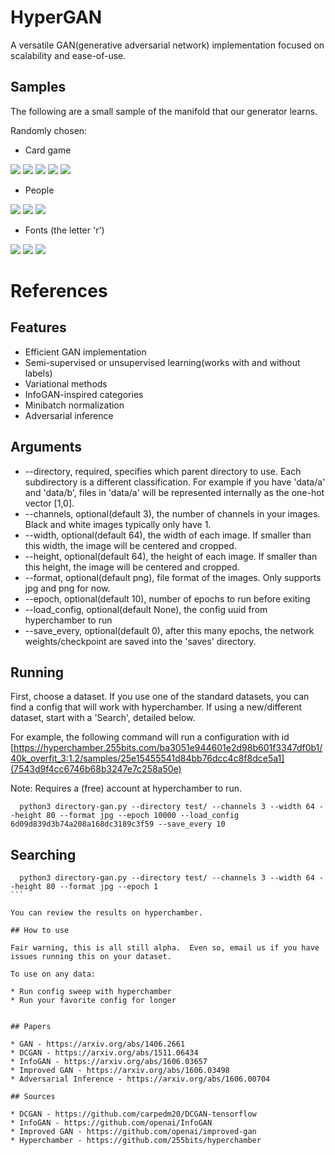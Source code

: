 # HyperGAN
A versatile GAN(generative adversarial network) implementation focused on scalability and ease-of-use.

## Samples

The following are a small sample of the manifold that our generator learns.

Randomly chosen:

* Card game

<img src='https://raw.githubusercontent.com/255BITS/HyperGAN/master/samples/magic-1.png'/>
<img src='https://raw.githubusercontent.com/255BITS/HyperGAN/master/samples/magic-2.png'/>
<img src='https://raw.githubusercontent.com/255BITS/HyperGAN/master/samples/magic-3.png'/>
<img src='https://raw.githubusercontent.com/255BITS/HyperGAN/master/samples/magic-4.png'/>
<img src='https://raw.githubusercontent.com/255BITS/HyperGAN/master/samples/magic-5.png'/>

* People

<img src='https://raw.githubusercontent.com/255BITS/HyperGAN/master/samples/decent-1.png'/>
<img src='https://raw.githubusercontent.com/255BITS/HyperGAN/master/samples/decent-2.png'/>
<img src='https://raw.githubusercontent.com/255BITS/HyperGAN/master/samples/decent-3.png'/>


* Fonts (the letter 'r')

<img src='https://raw.githubusercontent.com/255BITS/HyperGAN/master/samples/font-1.png'/>
<img src='https://raw.githubusercontent.com/255BITS/HyperGAN/master/samples/font-2.png'/>
<img src='https://raw.githubusercontent.com/255BITS/HyperGAN/master/samples/font-3.png'/>

# References


## Features

* Efficient GAN implementation
* Semi-supervised or unsupervised learning(works with and without labels)
* Variational methods
* InfoGAN-inspired categories
* Minibatch normalization
* Adversarial inference

## Arguments

* --directory, required, specifies which parent directory to use.  Each subdirectory is a different classification.  For example if you have 'data/a' and 'data/b', files in 'data/a' will be represented internally as the one-hot vector [1,0].
* --channels, optional(default 3), the number of channels in your images.  Black and white images typically only have 1.
* --width, optional(default 64), the width of each image.  If smaller than this width, the image will be centered and cropped.
* --height, optional(default 64), the height of each image.  If smaller than this height, the image will be centered and cropped.
* --format, optional(default png), file format of the images.  Only supports jpg and png for now.
* --epoch, optional(default 10), number of epochs to run before exiting
* --load_config, optional(default None), the config uuid from hyperchamber to run
* --save_every, optional(default 0), after this many epochs, the network weights/checkpoint are saved into the 'saves' directory.

## Running

First, choose a dataset.  If you use one of the standard datasets, you can find a config that will work with hyperchamber.  If using a new/different dataset, start with a 'Search', detailed below.

For example, the following command will run a configuration with id [https://hyperchamber.255bits.com/ba3051e944601e2d98b601f3347df0b1/40k_overfit_3:1.2/samples/25e15455541d84bb76dcc4c8f8dce5a1](7543d9f4cc6746b68b3247e7c258a50e)

Note: Requires a (free) account at hyperchamber to run.

```
  python3 directory-gan.py --directory test/ --channels 3 --width 64 --height 80 --format jpg --epoch 10000 --load_config 6d09d839d3b74a208a168dc3189c3f59 --save_every 10
```


## Searching

````
  python3 directory-gan.py --directory test/ --channels 3 --width 64 --height 80 --format jpg --epoch 1
```

You can review the results on hyperchamber.

## How to use

Fair warning, this is all still alpha.  Even so, email us if you have issues running this on your dataset.

To use on any data:

* Run config sweep with hyperchamber
* Run your favorite config for longer


## Papers

* GAN - https://arxiv.org/abs/1406.2661
* DCGAN - https://arxiv.org/abs/1511.06434
* InfoGAN - https://arxiv.org/abs/1606.03657
* Improved GAN - https://arxiv.org/abs/1606.03498
* Adversarial Inference - https://arxiv.org/abs/1606.00704

## Sources

* DCGAN - https://github.com/carpedm20/DCGAN-tensorflow
* InfoGAN - https://github.com/openai/InfoGAN
* Improved GAN - https://github.com/openai/improved-gan
* Hyperchamber - https://github.com/255bits/hyperchamber

